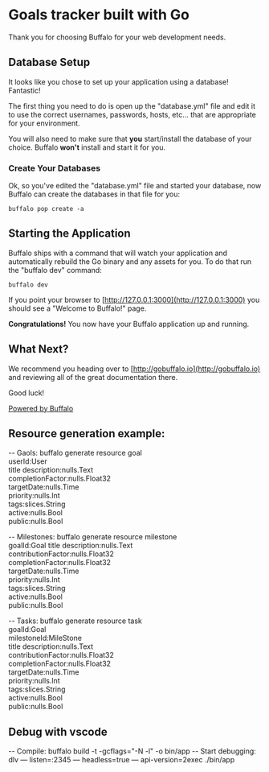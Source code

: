 # Goals tracker built with Go

Thank you for choosing Buffalo for your web development needs.

## Database Setup

It looks like you chose to set up your application using a database! Fantastic!

The first thing you need to do is open up the "database.yml" file and edit it to use the correct usernames, passwords, hosts, etc... that are appropriate for your environment.

You will also need to make sure that **you** start/install the database of your choice. Buffalo **won't** install and start it for you.

### Create Your Databases

Ok, so you've edited the "database.yml" file and started your database, now Buffalo can create the databases in that file for you:

```console
buffalo pop create -a
```

## Starting the Application

Buffalo ships with a command that will watch your application and automatically rebuild the Go binary and any assets for you. To do that run the "buffalo dev" command:

```console
buffalo dev
```

If you point your browser to [http://127.0.0.1:3000](http://127.0.0.1:3000) you should see a "Welcome to Buffalo!" page.

**Congratulations!** You now have your Buffalo application up and running.

## What Next?

We recommend you heading over to [http://gobuffalo.io](http://gobuffalo.io) and reviewing all of the great documentation there.

Good luck!

[Powered by Buffalo](http://gobuffalo.io)


## Resource generation example:

-- Gaols:
buffalo generate resource goal \
    userId:User \
    title description:nulls.Text \
    completionFactor:nulls.Float32 \
    targetDate:nulls.Time \
    priority:nulls.Int \
    tags:slices.String \
    active:nulls.Bool \
    public:nulls.Bool

-- Milestones:
buffalo generate resource milestone \
    goalId:Goal title description:nulls.Text \
    contributionFactor:nulls.Float32 \
    completionFactor:nulls.Float32 \
    targetDate:nulls.Time \
    priority:nulls.Int \
    tags:slices.String \
    active:nulls.Bool \
    public:nulls.Bool

-- Tasks:
buffalo generate resource task \
    goalId:Goal \
    milestoneId:MileStone \
    title description:nulls.Text \
    contributionFactor:nulls.Float32 \
    completionFactor:nulls.Float32 \
    targetDate:nulls.Time \
    priority:nulls.Int \
    tags:slices.String \
    active:nulls.Bool \
    public:nulls.Bool

## Debug with vscode
-- Compile: buffalo build -t -gcflags="-N -l" -o bin/app
-- Start debugging:  dlv — listen=:2345 — headless=true — api-version=2exec ./bin/app
